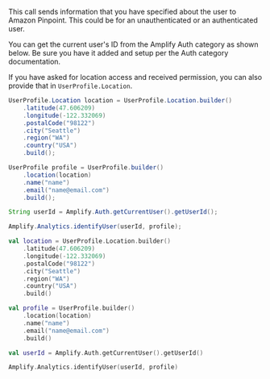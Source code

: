 This call sends information that you have specified about the user to Amazon Pinpoint. This could be for an unauthenticated or an authenticated user.

You can get the current user's ID from the Amplify Auth category as shown below. Be sure you have it added and setup per the Auth category documentation.

If you have asked for location access and received permission, you can also provide that in `UserProfile.Location`.

<amplify-block-switcher>
<amplify-block name="Java">

```java
UserProfile.Location location = UserProfile.Location.builder()
    .latitude(47.606209)
    .longitude(-122.332069)
    .postalCode("98122")
    .city("Seattle")
    .region("WA")
    .country("USA")
    .build();

UserProfile profile = UserProfile.builder()
    .location(location)
    .name("name")
    .email("name@email.com")
    .build();

String userId = Amplify.Auth.getCurrentUser().getUserId();

Amplify.Analytics.identifyUser(userId, profile);
```

</amplify-block>
<amplify-block name="Kotlin">

```kotlin
val location = UserProfile.Location.builder()
    .latitude(47.606209)
    .longitude(-122.332069)
    .postalCode("98122")
    .city("Seattle")
    .region("WA")
    .country("USA")
    .build()

val profile = UserProfile.builder()
    .location(location)
    .name("name")
    .email("name@email.com")
    .build()

val userId = Amplify.Auth.getCurrentUser().getUserId()

Amplify.Analytics.identifyUser(userId, profile)
```

</amplify-block>
</amplify-block-switcher>
